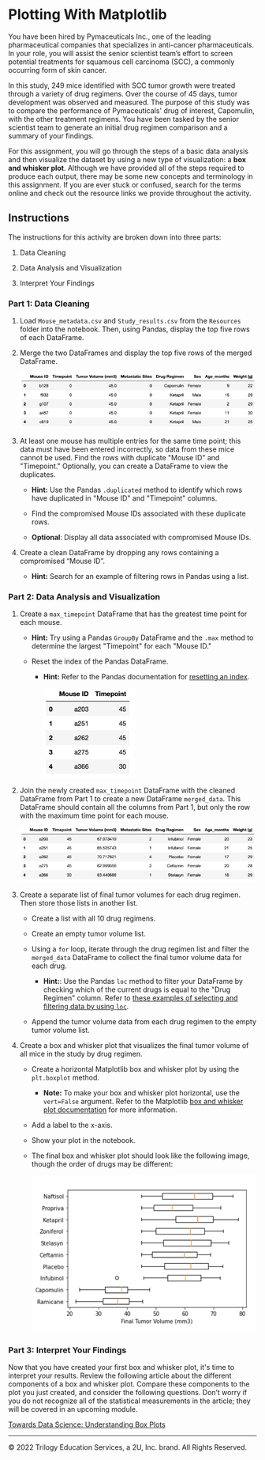# Plotting With Matplotlib

You have been hired by Pymaceuticals Inc., one of the leading pharmaceutical companies that specializes in anti-cancer pharmaceuticals. In your role, you will assist the senior scientist team’s effort to screen potential treatments for squamous cell carcinoma (SCC), a commonly occurring form of skin cancer.

In this study, 249 mice identified with SCC tumor growth were treated through a variety of drug regimens. Over the course of 45 days, tumor development was observed and measured. The purpose of this study was to compare the performance of Pymaceuticals' drug of interest, Capomulin, with the other treatment regimens. You have been tasked by the senior scientist team to generate an initial drug regimen comparison and a summary of your findings. 

For this assignment, you will go through the steps of a basic data analysis and then visualize the dataset by using a new type of visualization: a **box and whisker plot**. Although we have provided all of the steps required to produce each output, there may be some new concepts and terminology in this assignment. If you are ever stuck or confused, search for the terms online and check out the resource links we provide throughout the activity. 

## Instructions

The instructions for this activity are broken down into three parts: 

1. Data Cleaning 

2. Data Analysis and Visualization 

3. Interpret Your Findings 

### Part 1: Data Cleaning
     
1. Load `Mouse_metadata.csv` and `Study_results.csv` from the `Resources` folder into the notebook. Then, using Pandas, display the top five rows of each DataFrame. 

2. Merge the two DataFrames and display the top five rows of the merged DataFrame.

    ![A screenshot shows a DataFrame with columns from both the mouse DataFrame and the study DataFrame.](Images/merged_dataframe.png)

3. At least one mouse has multiple entries for the same time point; this data must have been entered incorrectly, so data from these mice cannot be used. Find the rows with duplicate "Mouse ID" and "Timepoint." Optionally, you can create a DataFrame to view the duplicates.

      * **Hint:** Use the Pandas `.duplicated` method to identify which rows have duplicated in "Mouse ID" and "Timepoint" columns. 
      
      * Find the compromised Mouse IDs associated with these duplicate rows.

      * **Optional**: Display all data associated with compromised Mouse IDs.

4. Create a clean DataFrame by dropping any rows containing a compromised “Mouse ID”. 
      
      * **Hint:** Search for an example of filtering rows in Pandas using a list.

### Part 2: Data Analysis and Visualization

1. Create a `max_timepoint` DataFrame that has the greatest time point for each mouse.

    * **Hint:** Try using a Pandas `GroupBy` DataFrame and the `.max` method to determine the largest "Timepoint" for each "Mouse ID."
    
    * Reset the index of the Pandas DataFrame. 

       * **Hint:** Refer to the Pandas documentation for [resetting an index](https://pandas.pydata.org/pandas-docs/stable/reference/api/pandas.DataFrame.reset_index.html).

            ![A screenshot shows the DataFrame with Mouse ID and Timepoint columns.](Images/max_timepoint.png)
    
2. Join the newly created `max_timepoint` DataFrame with the cleaned DataFrame from Part 1 to create a new DataFrame `merged_data`. This DataFrame should contain all the columns from Part 1, but only the row with the maximum time point for each mouse.

      ![A screenshot shows the DataFrame with only rows with the maximum time point for each mouse.](Images/max_timepoint_data.png)
      
3. Create a separate list of final tumor volumes for each drug regimen. Then store those lists in another list. 

    * Create a list with all 10 drug regimens.

    * Create an empty tumor volume list.
    
    * Using a `for` loop, iterate through the drug regimen list and filter the `merged_data` DataFrame to collect the final tumor volume data for each drug. 

      * **Hint:**: Use the Pandas `loc` method to filter your DataFrame by checking which of the current drugs is equal to the "Drug Regimen" column. Refer to [these examples of selecting and filtering  data by using `loc`](https://www.allthesnippets.com/browse/pandas/df_selection.html).

    * Append the tumor volume data from each drug regimen to the empty tumor volume list.
        
4. Create a box and whisker plot that visualizes the final tumor volume of all mice in the study by drug regimen.

    * Create a horizontal Matplotlib box and whisker plot by using the `plt.boxplot` method. 

      * **Note:** To make your box and whisker plot horizontal, use the `vert=False` argument. Refer to the Matplotlib [box and whisker plot documentation](https://matplotlib.org/api/_as_gen/matplotlib.pyplot.boxplot.html#matplotlib.pyplot.boxplot) for more information. 

    * Add a label to the x-axis. 
    
    * Show your plot in the notebook.

    * The final box and whisker plot should look like the following image, though the order of drugs may be different:

      ![A box and whisker plot for tumor volume of all mice across all drug regimens.](Images/final_boxplot.png)

### Part 3: Interpret Your Findings

Now that you have created your first box and whisker plot, it's time to interpret your results. Review the following article about the different components of a box and whisker plot. Compare these components to the plot you just created, and consider the following questions. Don’t worry if you do not recognize all of the statistical measurements in the article; they will be covered in an upcoming module. 

[Towards Data Science: Understanding Box Plots](https://towardsdatascience.com/understanding-boxplots-5e2df7bcbd51)



---

© 2022 Trilogy Education Services, a 2U, Inc. brand. All Rights Reserved.


